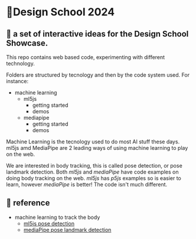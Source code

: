 # 🧨Design School 2024

## 🚀 a set of interactive ideas for the Design School Showcase.
This repo contains web based code, experimenting with different technology. 

Folders are structured by tecnology and then by the code system used. For instance:
- machine learning
  - ml5js
    - getting started
    - demos
  - mediapipe
    - getting started
    - demos

 Machine Learning is the tecnology used to do most AI stuff these days. ml5js amd MediaPipe are 2 leading ways of using machine learning to play on the web.

 We are interested in body tracking, this is called pose detection, or pose landmark detection. Both *ml5js* and *mediaPipe* have code examples on doing body tracking on the web. 
 *ml5js* has *p5js* examples so is easier to learn, however *mediaPipe* is better! The code isn't much different.

## 👀 reference
- machine learning to track the body
  - [ml5js pose detection](https://learn.ml5js.org/#/reference/posenet)
  - [mediaPipe pose landmark detection](https://mediapipe-studio.webapps.google.com/demo/pose_landmarker)
